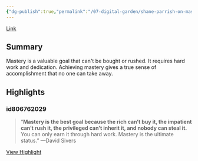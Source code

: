 ```yaml
---
{"dg-publish":true,"permalink":"/07-digital-garden/shane-parrish-on-mastery/","tags":["readwise","ath","advice"],"updated":"2025-04-03T19:58:17.423-07:00"}
---
```


 [Link](https://twitter.com/ShaneAParrish/status/1852723258002403655/?rw_tt_thread=False)
## Summary
Mastery is a valuable goal that can't be bought or rushed. It requires hard work and dedication. Achieving mastery gives a true sense of accomplishment that no one can take away.

## Highlights
### id806762029

> “**Mastery is the best goal because the rich can’t buy it, the impatient can’t rush it, the privileged can’t inherit it, and nobody can steal it.** You can only earn it through hard work. Mastery is the ultimate status.”
> —David Sivers

  [View Highlight](https://read.readwise.io/read/01jbq0wvfnxq3kpfabzv3cfqmb)

